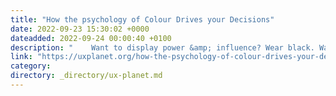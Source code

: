 ```yaml
---
title: "How the psychology of Colour Drives your Decisions"
date: 2022-09-23 15:30:02 +0000
dateadded: 2022-09-24 00:00:40 +0100
description: "    Want to display power &amp; influence? Wear black. Want to express safety?  Continue reading on UX Planet »  "
link: "https://uxplanet.org/how-the-psychology-of-colour-drives-your-decisions-37fbd2998bb?source=rss----819cc2aaeee0---4"
category:
directory: _directory/ux-planet.md
---
```

